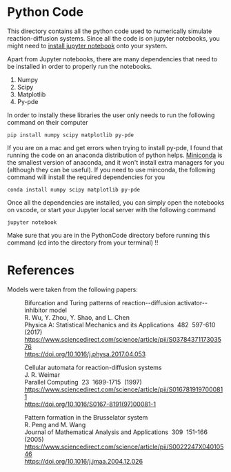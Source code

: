 # Python Code

This directory contains all the python code used to numerically simulate reaction-diffusion systems. Since all the code
is on jupyter notebooks, you might need to [install jupyter notebook](https://jupyter.org/install) onto your system.

Apart from Jupyter notebooks, there are many dependencies that need to be installed in order to properly run the notebooks.

1. Numpy
2. Scipy
3. Matplotlib
4. Py-pde

In order to instally these libraries the user only needs to run the following command on their computer

```
pip install numpy scipy matplotlib py-pde
```

If you are on a mac and get errors when trying to install py-pde, I found that running the code on an anaconda distribution of python helps. [Miniconda](https://docs.conda.io/en/latest/miniconda.html) is the smallest version of anaconda, and it won't install extra managers for you (although they can be useful). If you need to use minconda, the following command will install the required dependencies for you

```
conda install numpy scipy matplotlib py-pde
```

Once all the dependencies are installed, you can simply open the notebooks on vscode, or start your Jupyter local server with the following command

```
jupyter notebook
```

Make sure that you are in the PythonCode directory before running this command (cd into the directory from your terminal) !!


# References

Models were taken from the following papers:

<!DOCTYPE HTML PUBLIC "-//W3C//DTD HTML 4.01 TRANSITIONAL//EN"
"http://www.w3.org/TR/xhtml1/DTD/xhtml1-transitional.dtd">
<html xmlns="http://www.w3.org/1999/xhtml">

<head>
<meta http-equiv="content-type" content="text/html; charset=utf-8" />
<link rel="stylesheet" href="htmlExportStyleSheet.css" />
</head>

<body>
<div class="content">
<dl>
<dd class="Pub">
	<span class="Title">Bifurcation and Turing patterns of reaction--diffusion activator--inhibitor model</span><br />
	<span class="Author">R. Wu, Y. Zhou, Y. Shao, and L. Chen</span><br />
	<span class="Journal">Physica A: Statistical Mechanics and its Applications</span>&nbsp;
	<span class="Volume">482</span>&nbsp;
	<span class="Pages">597-610</span>&nbsp;
	(<span class="Date">2017</span>)<br />
	<span class="URL"><a href="https://www.sciencedirect.com/science/article/pii/S0378437117303576">https://www.sciencedirect.com/science/article/pii/S0378437117303576</a></span><br />
	<span class="URL"><a href="https://doi.org/10.1016/j.physa.2017.04.053">https://doi.org/10.1016/j.physa.2017.04.053</a></span><br />
	
</dd>

</dl>
</div>

<div class="content">

<dl>
<dd class="Pub">
	<span class="Title">Cellular automata for reaction-diffusion systems</span><br />
	<span class="Author">J. R. Weimar</span><br />
	<span class="Journal">Parallel Computing</span>&nbsp;
	<span class="Volume">23</span>&nbsp;
	<span class="Pages">1699-1715</span>&nbsp;
	(<span class="Date">1997</span>)<br />
	<span class="URL"><a href="https://www.sciencedirect.com/science/article/pii/S0167819197000811">https://www.sciencedirect.com/science/article/pii/S0167819197000811</a></span><br />
	<span class="URL"><a href="https://doi.org/10.1016/S0167-8191(97)00081-1">https://doi.org/10.1016/S0167-8191(97)00081-1</a></span><br />
	
</dd>

</dl>
</div>



<div class="content">
<dl>
<dd class="Pub">
	<span class="Title">Pattern formation in the Brusselator system</span><br />
	<span class="Author">R. Peng and M. Wang</span><br />
	<span class="Journal">Journal of Mathematical Analysis and Applications</span>&nbsp;
	<span class="Volume">309</span>&nbsp;
	<span class="Pages">151-166</span>&nbsp;
	(<span class="Date">2005</span>)<br />
	<span class="URL"><a href="https://www.sciencedirect.com/science/article/pii/S0022247X04010546">https://www.sciencedirect.com/science/article/pii/S0022247X04010546</a></span><br />
	<span class="URL"><a href="https://doi.org/10.1016/j.jmaa.2004.12.026">https://doi.org/10.1016/j.jmaa.2004.12.026</a></span><br />
</dd>

</dl>
</div>
</body>
</html>
